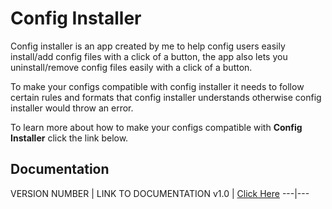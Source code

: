# Config Installer
Config installer is an app created by me to help config users easily install/add config files with a click of a button, the app also lets you uninstall/remove config files easily with a click of a button.

To make your configs compatible with config installer it needs to follow certain rules and formats that config installer understands otherwise config installer would throw an error.

  
To learn more about how to make your configs compatible with **Config Installer** click the link below.


**Documentation**
----

VERSION NUMBER | LINK TO DOCUMENTATION
  v1.0 | [Click Here](https://github.com/D3VIIx/Config-Installer/blob/main/v1.0/README.md)
---|---







